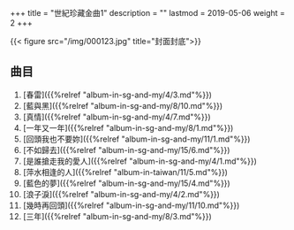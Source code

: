+++
title = "世紀珍藏金曲1"
description = ""
lastmod = 2019-05-06
weight = 2
+++

{{< figure src="/img/000123.jpg" title="封面封底">}}


## 曲目

1. [春雷]({{%relref "album-in-sg-and-my/4/3.md"%}}) 
2. [藍與黑]({{%relref "album-in-sg-and-my/8/10.md"%}}) 
3. [真情]({{%relref "album-in-sg-and-my/4/7.md"%}}) 
4. [一年又一年]({{%relref "album-in-sg-and-my/8/1.md"%}}) 
5. [回頭我也不要妳]({{%relref "album-in-sg-and-my/11/1.md"%}}) 
6. [不如歸去]({{%relref "album-in-sg-and-my/15/6.md"%}}) 
7. [是誰搶走我的愛人]({{%relref "album-in-sg-and-my/4/1.md"%}}) 
8. [萍水相逢的人]({{%relref "album-in-taiwan/11/5.md"%}}) 
9. [藍色的夢]({{%relref "album-in-sg-and-my/15/4.md"%}}) 
10. [浪子淚]({{%relref "album-in-sg-and-my/4/2.md"%}}) 
11. [幾時再回頭]({{%relref "album-in-sg-and-my/11/10.md"%}}) 
12. [三年]({{%relref "album-in-sg-and-my/8/3.md"%}}) 